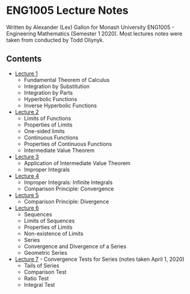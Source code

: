 # ENG1005 Lecture Notes
Written by Alexander (Lex) Gallon for Monash University ENG1005 - Engineering Mathematics (Semester 1 2020). Most lectures notes were taken from conducted by Todd Oliynyk.

## Contents
- [Lecture 1](<Lecture 1/Week 1 Lecture 1 notes.docx>)
  - Fundamental Theorem of Calculus
  - Integration by Substitution
  - Integration by Parts
  - Hyperbolic Functions
  - Inverse Hyperbolic Functions
- [Lecture 2](<Lecture 2/Week 1 Lecture 2 notes.docx>)
  - Limits of Functions
  - Properties of Limits
  - One-sided limits
  - Continuous Functions
  - Properties of Continuous Functions
  - Intermediate Value Theorem
- [Lecture 3](<Lecture 3/Week 1 Lecture 3 notes.docx>)
  - Application of Intermediate Value Theorem
  - Improper Integrals
- [Lecture 4](<Lecture 4/Lecture4_notes.pdf>)
  - Improper Integrals: Infinite Integrals
  - Comparison Principle: Convergence
- [Lecture 5](<Lecture 5/Lecture5_notes.pdf>)
  - Comparison Principle: Divergence
- [Lecture 6](<Lecture 6/Lecture6_notes.pdf>)
  - Sequences
  - Limits of Sequences
  - Properties of Limits
  - Non-existence of Limits
  - Series
  - Convergence and Divergence of a Series
  - Geometric Series
- [Lecture 7](<Lecture 7/Lecture7_notes.pdf>) - Convergence Tests for Series (notes taken April 1, 2020)
  - Tails of Series
  - Comparison Test
  - Ratio Test
  - Integral Test